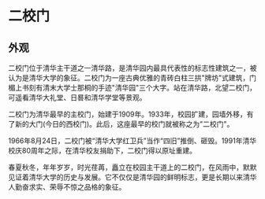 # 二校门

## 外观

二校门位于清华主干道之一清华路，是清华园内最具代表性的标志性建筑之一，被认为是清华大学的象征。二校门为一座古典优雅的青砖白柱三拱"牌坊"式建筑，门楣上书刻有清末大学士那桐的手迹"清华园"三个大字。站在清华路，北望二校门，可遥看清华大礼堂、日晷和清华学堂等景观。        

二校门为清华最早的主校门，始建于1909年。1933年，校园扩建，园墙外移，有了新的大门(今日的西校门)。此后，这座最早的校门就被称之为"二校门"。

1966年8月24日，二校门被“清华大学红卫兵”当作“四旧”推倒、砸毁。1991年清华校庆80周年之际，在清华校友捐助下，二校门得以原址重建。

春夏秋冬，年年岁岁，时光荏苒，矗立在校园主干道上的二校门，在风雨中，默默见证着清华大学的历史与发展。它不仅仅是清华园的鲜明标志，更是长期以来清华人勤奋求实、荣辱不惊之品格的象征。
